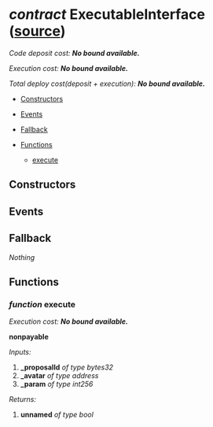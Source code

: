 # *contract* ExecutableInterface ([source](https://github.com/daostack/daostack/tree/master/./contracts/universalSchemes/ExecutableInterface.sol))
> 
*Code deposit cost: **No bound available.***

*Execution cost: **No bound available.***

*Total deploy cost(deposit + execution): **No bound available.***

- [Constructors](#constructors)

- [Events](#events)

- [Fallback](#fallback)
- [Functions](#functions)
    - [execute](#function-execute)
## Constructors

## Events

## Fallback
*Nothing*
## Functions
### *function* execute

*Execution cost: **No bound available.***

**nonpayable**

*Inputs:*
1. **_proposalId** *of type bytes32*
2. **_avatar** *of type address*
3. **_param** *of type int256*

*Returns:*
1. **unnamed** *of type bool*


